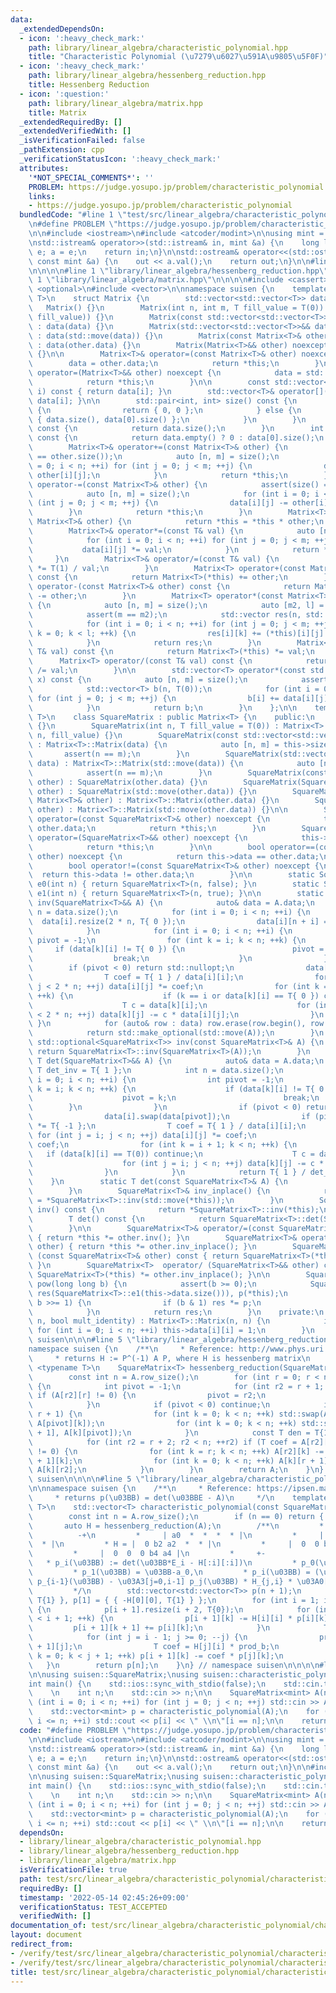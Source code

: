 ```yaml
---
data:
  _extendedDependsOn:
  - icon: ':heavy_check_mark:'
    path: library/linear_algebra/characteristic_polynomial.hpp
    title: "Characteristic Polynomial (\u7279\u6027\u591A\u9805\u5F0F)"
  - icon: ':heavy_check_mark:'
    path: library/linear_algebra/hessenberg_reduction.hpp
    title: Hessenberg Reduction
  - icon: ':question:'
    path: library/linear_algebra/matrix.hpp
    title: Matrix
  _extendedRequiredBy: []
  _extendedVerifiedWith: []
  _isVerificationFailed: false
  _pathExtension: cpp
  _verificationStatusIcon: ':heavy_check_mark:'
  attributes:
    '*NOT_SPECIAL_COMMENTS*': ''
    PROBLEM: https://judge.yosupo.jp/problem/characteristic_polynomial
    links:
    - https://judge.yosupo.jp/problem/characteristic_polynomial
  bundledCode: "#line 1 \"test/src/linear_algebra/characteristic_polynomial/characteristic_polynomial.test.cpp\"\
    \n#define PROBLEM \"https://judge.yosupo.jp/problem/characteristic_polynomial\"\
    \n\n#include <iostream>\n#include <atcoder/modint>\n\nusing mint = atcoder::modint998244353;\n\
    \nstd::istream& operator>>(std::istream& in, mint &a) {\n    long long e; in >>\
    \ e; a = e;\n    return in;\n}\n\nstd::ostream& operator<<(std::ostream& out,\
    \ const mint &a) {\n    out << a.val();\n    return out;\n}\n\n#line 1 \"library/linear_algebra/characteristic_polynomial.hpp\"\
    \n\n\n\n#line 1 \"library/linear_algebra/hessenberg_reduction.hpp\"\n\n\n\n#line\
    \ 1 \"library/linear_algebra/matrix.hpp\"\n\n\n\n#include <cassert>\n#include\
    \ <optional>\n#include <vector>\n\nnamespace suisen {\n    template <typename\
    \ T>\n    struct Matrix {\n        std::vector<std::vector<T>> data;\n\n     \
    \   Matrix() {}\n        Matrix(int n, int m, T fill_value = T(0)) : data(n, std::vector<T>(m,\
    \ fill_value)) {}\n        Matrix(const std::vector<std::vector<T>>& data) noexcept\
    \ : data(data) {}\n        Matrix(std::vector<std::vector<T>>&& data) noexcept\
    \ : data(std::move(data)) {}\n        Matrix(const Matrix<T>& other) noexcept\
    \ : data(other.data) {}\n        Matrix(Matrix<T>&& other) noexcept : data(std::move(other.data))\
    \ {}\n\n        Matrix<T>& operator=(const Matrix<T>& other) noexcept {\n    \
    \        data = other.data;\n            return *this;\n        }\n        Matrix<T>&\
    \ operator=(Matrix<T>&& other) noexcept {\n            data = std::move(other.data);\n\
    \            return *this;\n        }\n\n        const std::vector<T>& operator[](int\
    \ i) const { return data[i]; }\n        std::vector<T>& operator[](int i) { return\
    \ data[i]; }\n\n        std::pair<int, int> size() const {\n            if (data.empty())\
    \ {\n                return { 0, 0 };\n            } else {\n                return\
    \ { data.size(), data[0].size() };\n            }\n        }\n        int row_size()\
    \ const {\n            return data.size();\n        }\n        int col_size()\
    \ const {\n            return data.empty() ? 0 : data[0].size();\n        }\n\n\
    \        Matrix<T>& operator+=(const Matrix<T>& other) {\n            assert(size()\
    \ == other.size());\n            auto [n, m] = size();\n            for (int i\
    \ = 0; i < n; ++i) for (int j = 0; j < m; ++j) {\n                data[i][j] +=\
    \ other[i][j];\n            }\n            return *this;\n        }\n        Matrix<T>&\
    \ operator-=(const Matrix<T>& other) {\n            assert(size() == other.size());\n\
    \            auto [n, m] = size();\n            for (int i = 0; i < n; ++i) for\
    \ (int j = 0; j < m; ++j) {\n                data[i][j] -= other[i][j];\n    \
    \        }\n            return *this;\n        }\n        Matrix<T>& operator*=(const\
    \ Matrix<T>& other) {\n            return *this = *this * other;\n        }\n\
    \        Matrix<T>& operator*=(const T& val) {\n            auto [n, m] = size();\n\
    \            for (int i = 0; i < n; ++i) for (int j = 0; j < m; ++j) {\n     \
    \           data[i][j] *= val;\n            }\n            return *this;\n   \
    \     }\n        Matrix<T>& operator/=(const T& val) {\n            return *this\
    \ *= T(1) / val;\n        }\n        Matrix<T> operator+(const Matrix<T>& other)\
    \ const {\n            return Matrix<T>(*this) += other;\n        }\n        Matrix<T>\
    \ operator-(const Matrix<T>& other) const {\n            return Matrix<T>(*this)\
    \ -= other;\n        }\n        Matrix<T> operator*(const Matrix<T>& other) const\
    \ {\n            auto [n, m] = size();\n            auto [m2, l] = other.size();\n\
    \            assert(m == m2);\n            std::vector res(n, std::vector(l, T(0)));\n\
    \            for (int i = 0; i < n; ++i) for (int j = 0; j < m; ++j) for (int\
    \ k = 0; k < l; ++k) {\n                res[i][k] += (*this)[i][j] * other[j][k];\n\
    \            }\n            return res;\n        }\n        Matrix<T> operator*(const\
    \ T& val) const {\n            return Matrix<T>(*this) *= val;\n        }\n  \
    \      Matrix<T> operator/(const T& val) const {\n            return Matrix<T>(*this)\
    \ /= val;\n        }\n\n        std::vector<T> operator*(const std::vector<T>&\
    \ x) const {\n            auto [n, m] = size();\n            assert(m == int(x.size()));\n\
    \            std::vector<T> b(n, T(0));\n            for (int i = 0; i < n; ++i)\
    \ for (int j = 0; j < m; ++j) {\n                b[i] += data[i][j] * x[j];\n\
    \            }\n            return b;\n        }\n    };\n\n    template <typename\
    \ T>\n    class SquareMatrix : public Matrix<T> {\n    public:\n        SquareMatrix()\
    \ {}\n        SquareMatrix(int n, T fill_value = T(0)) : Matrix<T>::Matrix(n,\
    \ n, fill_value) {}\n        SquareMatrix(const std::vector<std::vector<T>>& data)\
    \ : Matrix<T>::Matrix(data) {\n            auto [n, m] = this->size();\n     \
    \       assert(n == m);\n        }\n        SquareMatrix(std::vector<std::vector<T>>&&\
    \ data) : Matrix<T>::Matrix(std::move(data)) {\n            auto [n, m] = this->size();\n\
    \            assert(n == m);\n        }\n        SquareMatrix(const SquareMatrix<T>&\
    \ other) : SquareMatrix(other.data) {}\n        SquareMatrix(SquareMatrix<T>&&\
    \ other) : SquareMatrix(std::move(other.data)) {}\n        SquareMatrix(const\
    \ Matrix<T>& other) : Matrix<T>::Matrix(other.data) {}\n        SquareMatrix(Matrix<T>&&\
    \ other) : Matrix<T>::Matrix(std::move(other.data)) {}\n\n        SquareMatrix<T>&\
    \ operator=(const SquareMatrix<T>& other) noexcept {\n            this->data =\
    \ other.data;\n            return *this;\n        }\n        SquareMatrix<T>&\
    \ operator=(SquareMatrix<T>&& other) noexcept {\n            this->data = std::move(other.data);\n\
    \            return *this;\n        }\n\n        bool operator==(const SquareMatrix<T>&\
    \ other) noexcept {\n            return this->data == other.data;\n        }\n\
    \        bool operator!=(const SquareMatrix<T>& other) noexcept {\n          \
    \  return this->data != other.data;\n        }\n\n        static SquareMatrix<T>\
    \ e0(int n) { return SquareMatrix<T>(n, false); }\n        static SquareMatrix<T>\
    \ e1(int n) { return SquareMatrix<T>(n, true); }\n\n        static std::optional<SquareMatrix<T>>\
    \ inv(SquareMatrix<T>&& A) {\n            auto& data = A.data;\n            int\
    \ n = data.size();\n            for (int i = 0; i < n; ++i) {\n              \
    \  data[i].resize(2 * n, T{ 0 });\n                data[i][n + i] = T{ 1 };\n\
    \            }\n            for (int i = 0; i < n; ++i) {\n                int\
    \ pivot = -1;\n                for (int k = i; k < n; ++k) {\n               \
    \     if (data[k][i] != T{ 0 }) {\n                        pivot = k;\n      \
    \                  break;\n                    }\n                }\n        \
    \        if (pivot < 0) return std::nullopt;\n                data[i].swap(data[pivot]);\n\
    \                T coef = T{ 1 } / data[i][i];\n                for (int j = i;\
    \ j < 2 * n; ++j) data[i][j] *= coef;\n                for (int k = 0; k < n;\
    \ ++k) {\n                    if (k == i or data[k][i] == T{ 0 }) continue;\n\
    \                    T c = data[k][i];\n                    for (int j = i; j\
    \ < 2 * n; ++j) data[k][j] -= c * data[i][j];\n                }\n           \
    \ }\n            for (auto& row : data) row.erase(row.begin(), row.begin() + n);\n\
    \            return std::make_optional(std::move(A));\n        }\n        static\
    \ std::optional<SquareMatrix<T>> inv(const SquareMatrix<T>& A) {\n           \
    \ return SquareMatrix<T>::inv(SquareMatrix<T>(A));\n        }\n        static\
    \ T det(SquareMatrix<T>&& A) {\n            auto& data = A.data;\n           \
    \ T det_inv = T{ 1 };\n            int n = data.size();\n            for (int\
    \ i = 0; i < n; ++i) {\n                int pivot = -1;\n                for (int\
    \ k = i; k < n; ++k) {\n                    if (data[k][i] != T{ 0 }) {\n    \
    \                    pivot = k;\n                        break;\n            \
    \        }\n                }\n                if (pivot < 0) return T{ 0 };\n\
    \                data[i].swap(data[pivot]);\n                if (pivot != i) det_inv\
    \ *= T{ -1 };\n                T coef = T{ 1 } / data[i][i];\n               \
    \ for (int j = i; j < n; ++j) data[i][j] *= coef;\n                det_inv *=\
    \ coef;\n                for (int k = i + 1; k < n; ++k) {\n                 \
    \   if (data[k][i] == T(0)) continue;\n                    T c = data[k][i];\n\
    \                    for (int j = i; j < n; ++j) data[k][j] -= c * data[i][j];\n\
    \                }\n            }\n            return T{ 1 } / det_inv;\n    \
    \    }\n        static T det(const SquareMatrix<T>& A) {\n            return SquareMatrix<T>::det(SquareMatrix<T>(A));\n\
    \        }\n        SquareMatrix<T>& inv_inplace() {\n            return *this\
    \ = *SquareMatrix<T>::inv(std::move(*this));\n        }\n        SquareMatrix<T>\
    \ inv() const {\n            return *SquareMatrix<T>::inv(*this);\n        }\n\
    \        T det() const {\n            return SquareMatrix<T>::det(SquareMatrix<T>(*this));\n\
    \        }\n\n        SquareMatrix<T>& operator/=(const SquareMatrix<T>& other)\
    \ { return *this *= other.inv(); }\n        SquareMatrix<T>& operator/=(SquareMatrix<T>&&\
    \ other) { return *this *= other.inv_inplace(); }\n        SquareMatrix<T>  operator/\
    \ (const SquareMatrix<T>& other) const { return SquareMatrix<T>(*this) *= other.inv();\
    \ }\n        SquareMatrix<T>  operator/ (SquareMatrix<T>&& other) const { return\
    \ SquareMatrix<T>(*this) *= other.inv_inplace(); }\n\n        SquareMatrix<T>\
    \ pow(long long b) {\n            assert(b >= 0);\n            SquareMatrix<T>\
    \ res(SquareMatrix<T>::e1(this->data.size())), p(*this);\n            for (; b;\
    \ b >>= 1) {\n                if (b & 1) res *= p;\n                p *= p;\n\
    \            }\n            return res;\n        }\n    private:\n        SquareMatrix(int\
    \ n, bool mult_identity) : Matrix<T>::Matrix(n, n) {\n            if (mult_identity)\
    \ for (int i = 0; i < n; ++i) this->data[i][i] = 1;\n        }\n    };\n} // namespace\
    \ suisen\n\n\n#line 5 \"library/linear_algebra/hessenberg_reduction.hpp\"\n\n\
    namespace suisen {\n    /**\n     * Reference: http://www.phys.uri.edu/nigh/NumRec/bookfpdf/f11-5.pdf\n\
    \     * returns H := P^(-1) A P, where H is hessenberg matrix\n     */\n    template\
    \ <typename T>\n    SquareMatrix<T> hessenberg_reduction(SquareMatrix<T> A) {\n\
    \        const int n = A.row_size();\n        for (int r = 0; r < n - 2; ++r)\
    \ {\n            int pivot = -1;\n            for (int r2 = r + 1; r2 < n; ++r2)\
    \ if (A[r2][r] != 0) {\n                pivot = r2;\n                break;\n\
    \            }\n            if (pivot < 0) continue;\n            if (pivot !=\
    \ r + 1) {\n                for (int k = 0; k < n; ++k) std::swap(A[r + 1][k],\
    \ A[pivot][k]);\n                for (int k = 0; k < n; ++k) std::swap(A[k][r\
    \ + 1], A[k][pivot]);\n            }\n            const T den = T{1} / A[r + 1][r];\n\
    \            for (int r2 = r + 2; r2 < n; ++r2) if (T coef = A[r2][r] * den; coef\
    \ != 0) {\n                for (int k = r; k < n; ++k) A[r2][k] -= coef * A[r\
    \ + 1][k];\n                for (int k = 0; k < n; ++k) A[k][r + 1] += coef *\
    \ A[k][r2];\n            }\n        }\n        return A;\n    }\n} // namespace\
    \ suisen\n\n\n\n#line 5 \"library/linear_algebra/characteristic_polynomial.hpp\"\
    \n\nnamespace suisen {\n    /**\n     * Reference: https://ipsen.math.ncsu.edu/ps/charpoly3.pdf\n\
    \     * returns p(\u03BB) = det(\u03BBE - A)\n     */\n    template <typename\
    \ T>\n    std::vector<T> characteristic_polynomial(const SquareMatrix<T> &A) {\n\
    \        const int n = A.row_size();\n        if (n == 0) return { T{1} };\n \
    \       auto H = hessenberg_reduction(A);\n        /**\n         *     +-    \
    \          -+\n         *     | a0  *  *  *  * |\n         *     | b1 a1  *  *\
    \  * |\n         * H = |  0 b2 a2  *  * |\n         *     |  0  0 b3 a3  * |\n\
    \         *     |  0  0  0 b4 a4 |\n         *     +-              -+\n      \
    \   * p_i(\u03BB) := det(\u03BB*E_i - H[:i][:i])\n         * p_0(\u03BB) = 1,\n\
    \         * p_1(\u03BB) = \u03BB-a_0,\n         * p_i(\u03BB) = (\u03BB-a_{i-1})\
    \ p_{i-1}(\u03BB) - \u03A3[j=0,i-1] p_j(\u03BB) * H_{j,i} * \u03A0[k=j+1,i] b_k.\n\
    \         */\n        std::vector<std::vector<T>> p(n + 1);\n        p[0] = {\
    \ T{1} }, p[1] = { { -H[0][0], T{1} } };\n        for (int i = 1; i < n; ++i)\
    \ {\n            p[i + 1].resize(i + 2, T{0});\n            for (int k = 0; k\
    \ < i + 1; ++k) {\n                p[i + 1][k] -= H[i][i] * p[i][k];\n       \
    \         p[i + 1][k + 1] += p[i][k];\n            }\n            T prod_b = T{1};\n\
    \            for (int j = i - 1; j >= 0; --j) {\n                prod_b *= H[j\
    \ + 1][j];\n                T coef = H[j][i] * prod_b;\n                for (int\
    \ k = 0; k < j + 1; ++k) p[i + 1][k] -= coef * p[j][k];\n            }\n     \
    \   }\n        return p[n];\n    }\n} // namespace suisen\n\n\n\n#line 19 \"test/src/linear_algebra/characteristic_polynomial/characteristic_polynomial.test.cpp\"\
    \n\nusing suisen::SquareMatrix;\nusing suisen::characteristic_polynomial;\n\n\
    int main() {\n    std::ios::sync_with_stdio(false);\n    std::cin.tie(nullptr);\n\
    \    \n    int n;\n    std::cin >> n;\n\n    SquareMatrix<mint> A(n);\n    for\
    \ (int i = 0; i < n; ++i) for (int j = 0; j < n; ++j) std::cin >> A[i][j];\n\n\
    \    std::vector<mint> p = characteristic_polynomial(A);\n    for (int i = 0;\
    \ i <= n; ++i) std::cout << p[i] << \" \\n\"[i == n];\n\n    return 0;\n}\n"
  code: "#define PROBLEM \"https://judge.yosupo.jp/problem/characteristic_polynomial\"\
    \n\n#include <iostream>\n#include <atcoder/modint>\n\nusing mint = atcoder::modint998244353;\n\
    \nstd::istream& operator>>(std::istream& in, mint &a) {\n    long long e; in >>\
    \ e; a = e;\n    return in;\n}\n\nstd::ostream& operator<<(std::ostream& out,\
    \ const mint &a) {\n    out << a.val();\n    return out;\n}\n\n#include \"library/linear_algebra/characteristic_polynomial.hpp\"\
    \n\nusing suisen::SquareMatrix;\nusing suisen::characteristic_polynomial;\n\n\
    int main() {\n    std::ios::sync_with_stdio(false);\n    std::cin.tie(nullptr);\n\
    \    \n    int n;\n    std::cin >> n;\n\n    SquareMatrix<mint> A(n);\n    for\
    \ (int i = 0; i < n; ++i) for (int j = 0; j < n; ++j) std::cin >> A[i][j];\n\n\
    \    std::vector<mint> p = characteristic_polynomial(A);\n    for (int i = 0;\
    \ i <= n; ++i) std::cout << p[i] << \" \\n\"[i == n];\n\n    return 0;\n}"
  dependsOn:
  - library/linear_algebra/characteristic_polynomial.hpp
  - library/linear_algebra/hessenberg_reduction.hpp
  - library/linear_algebra/matrix.hpp
  isVerificationFile: true
  path: test/src/linear_algebra/characteristic_polynomial/characteristic_polynomial.test.cpp
  requiredBy: []
  timestamp: '2022-05-14 02:45:26+09:00'
  verificationStatus: TEST_ACCEPTED
  verifiedWith: []
documentation_of: test/src/linear_algebra/characteristic_polynomial/characteristic_polynomial.test.cpp
layout: document
redirect_from:
- /verify/test/src/linear_algebra/characteristic_polynomial/characteristic_polynomial.test.cpp
- /verify/test/src/linear_algebra/characteristic_polynomial/characteristic_polynomial.test.cpp.html
title: test/src/linear_algebra/characteristic_polynomial/characteristic_polynomial.test.cpp
---
```

